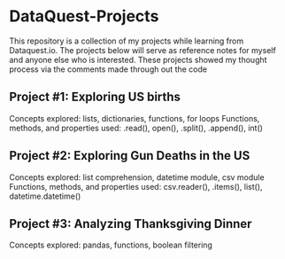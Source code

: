 # DataQuest-Projects

This repository is a collection of my projects while learning from Dataquest.io.
The projects below will serve as reference notes for myself and anyone else who is interested. These projects showed my thought process via the comments made through out the code

## Project #1: Exploring US births
Concepts explored: lists, dictionaries, functions, for loops
Functions, methods, and properties used: .read(), open(), .split(), .append(), int()

## Project #2: Exploring Gun Deaths in the US
Concepts explored: list comprehension, datetime module, csv module
Functions, methods, and properties used: csv.reader(), .items(), list(), datetime.datetime()

## Project #3: Analyzing Thanksgiving Dinner
Concepts explored: pandas, functions, boolean filtering
